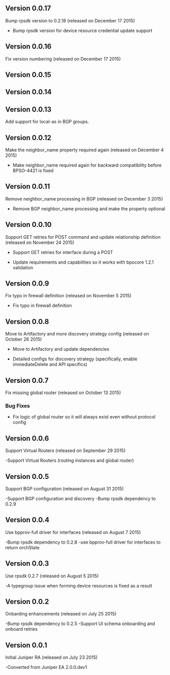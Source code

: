 Version 0.0.17
--------------
Bump rpsdk version to 0.2.18 (released on December 17 2015)

- Bump rpsdk version for device resource credential update support

Version 0.0.16
--------------
Fix version numbering (released on December 17 2015)

Version 0.0.15
--------------

Version 0.0.14
--------------

Version 0.0.13
--------------

Add support for local-as in BGP groups.

Version 0.0.12
--------------

Make the neighbor_name property required again (released on December 4 2015)

- Make neighbor_name required again for backward compatibility before BPSO-4421 is fixed

Version 0.0.11
--------------

Remove neighbor_name processing in BGP (released on December 3 2015)

- Remove BGP neighbor_name processing and make the property optional

Version 0.0.10
--------------

Support GET retries for POST command and update relationship definition (released on November 24 2015)

- Support GET retries for interface during a POST

- Update requirements and capabilities so it works with bpocore 1.2.1 validation 

Version 0.0.9
-------------

Fix typo in firewall definition (released on November 5 2015)

- Fix typo in firewall definition

Version 0.0.8
-------------

Move to Artifactory and more discovery strategy config (released on October 26 2015)

- Move to Artifactory and update dependencies

- Detailed configs for discovery strategy (specifically, enable immediateDelete and API specifics)

Version 0.0.7
-------------

Fix missing global router (released on October 13 2015)

### Bug Fixes
- Fix logic of global router so it will always exist even without protocol config

Version 0.0.6
-------------

Support Virtual Routers (released on September 29 2015)

-Support Virtual Routers (routing instances and global router)

Version 0.0.5
-------------

Support BGP configuration (released on August 31 2015)

-Support BGP configuration and discovery
-Bump rpsdk dependency to 0.2.9

Version 0.0.4
-------------

Use bpprov-full driver for interfaces (released on August 7 2015)

-Bump rpsdk dependency to 0.2.8
-use bpprov-full driver for interfaces to return orchState

Version 0.0.3
-------------

Use rpsdk 0.2.7 (released on August 5 2015)

-A typegroup issue when forming device resources is fixed as a result

Version 0.0.2
-------------

Onbarding enhancements (released on July 25 2015)

-Bump rpsdk dependency to 0.2.5
-Support UI schema onboarding and onboard retries

Version 0.0.1
-------------

Initial Juniper RA (released on July 23 2015)

-Converted from Juniper EA 2.0.0.dev1

